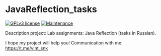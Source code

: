 # JavaReflection_tasks

 [![GPLv3 license](https://img.shields.io/badge/License-GPLv3-blue.svg)](http://perso.crans.org/besson/LICENSE.html)
 [![Maintenance](https://img.shields.io/badge/Maintained%3F-yes-green.svg)](https://GitHub.com/Naereen/StrapDown.js/graphs/commit-activity)
 
Description project: Lab assignments: Java Reflection (tasks in Russian).

I hope my project will help you! Communication with me: https://t.me/vlnt_snk
